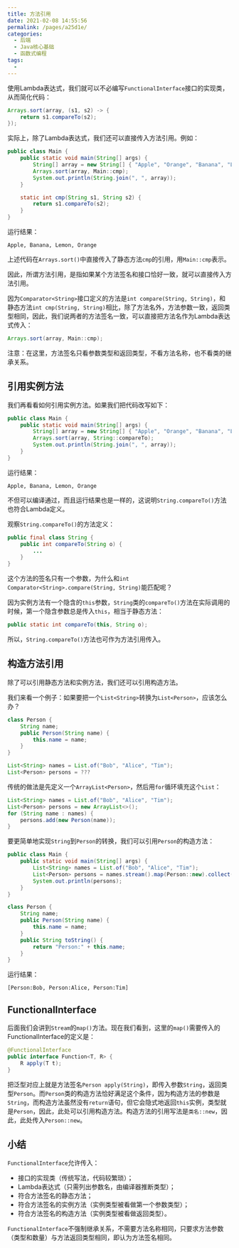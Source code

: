 ```yaml
---
title: 方法引用
date: 2021-02-08 14:55:56
permalink: /pages/a25d1e/
categories:
  - 后端
  - Java核心基础
  - 函数式编程
tags:
  - 
---
```

使用Lambda表达式，我们就可以不必编写`FunctionalInterface`接口的实现类，从而简化代码：

~~~java
Arrays.sort(array, (s1, s2) -> {
    return s1.compareTo(s2);
});
~~~

实际上，除了Lambda表达式，我们还可以直接传入方法引用。例如：

~~~java
public class Main {
    public static void main(String[] args) {
        String[] array = new String[] { "Apple", "Orange", "Banana", "Lemon" };
        Arrays.sort(array, Main::cmp);
        System.out.println(String.join(", ", array));
    }

    static int cmp(String s1, String s2) {
        return s1.compareTo(s2);
    }
}
~~~

运行结果：

```
Apple, Banana, Lemon, Orange
```

上述代码在`Arrays.sort()`中直接传入了静态方法`cmp`的引用，用`Main::cmp`表示。

因此，所谓方法引用，是指如果某个方法签名和接口恰好一致，就可以直接传入方法引用。

因为`Comparator<String>`接口定义的方法是`int compare(String, String)`，和静态方法`int cmp(String, String)`相比，除了方法名外，方法参数一致，返回类型相同，因此，我们说两者的方法签名一致，可以直接把方法名作为Lambda表达式传入：

~~~java
Arrays.sort(array, Main::cmp);
~~~

注意：在这里，方法签名只看参数类型和返回类型，不看方法名称，也不看类的继承关系。



## 引用实例方法

我们再看看如何引用实例方法。如果我们把代码改写如下：

~~~java
public class Main {
    public static void main(String[] args) {
        String[] array = new String[] { "Apple", "Orange", "Banana", "Lemon" };
        Arrays.sort(array, String::compareTo);
        System.out.println(String.join(", ", array));
    }
}
~~~

运行结果：

```
Apple, Banana, Lemon, Orange
```

不但可以编译通过，而且运行结果也是一样的，这说明`String.compareTo()`方法也符合Lambda定义。



观察`String.compareTo()`的方法定义：

~~~java
public final class String {
    public int compareTo(String o) {
        ...
    }
}
~~~

这个方法的签名只有一个参数，为什么和`int Comparator<String>.compare(String, String)`能匹配呢？

因为实例方法有一个隐含的`this`参数，`String`类的`compareTo()`方法在实际调用的时候，第一个隐含参数总是传入`this`，相当于静态方法：

~~~java
public static int compareTo(this, String o);
~~~

所以，`String.compareTo()`方法也可作为方法引用传入。



## 构造方法引用

除了可以引用静态方法和实例方法，我们还可以引用构造方法。

我们来看一个例子：如果要把一个`List<String>`转换为`List<Person>`，应该怎么办？

~~~java
class Person {
    String name;
    public Person(String name) {
        this.name = name;
    }
}

List<String> names = List.of("Bob", "Alice", "Tim");
List<Person> persons = ???
~~~

传统的做法是先定义一个`ArrayList<Person>`，然后用`for`循环填充这个`List`：

```java
List<String> names = List.of("Bob", "Alice", "Tim");
List<Person> persons = new ArrayList<>();
for (String name : names) {
    persons.add(new Person(name));
}
```

要更简单地实现`String`到`Person`的转换，我们可以引用`Person`的构造方法：

~~~java
public class Main {
    public static void main(String[] args) {
        List<String> names = List.of("Bob", "Alice", "Tim");
        List<Person> persons = names.stream().map(Person::new).collect(Collectors.toList());
        System.out.println(persons);
    }
}

class Person {
    String name;
    public Person(String name) {
        this.name = name;
    }
    public String toString() {
        return "Person:" + this.name;
    }
}
~~~

运行结果：

```
[Person:Bob, Person:Alice, Person:Tim]
```



## FunctionalInterface

后面我们会讲到`Stream`的`map()`方法。现在我们看到，这里的`map()`需要传入的FunctionalInterface的定义是：

~~~java
@FunctionalInterface
public interface Function<T, R> {
    R apply(T t);
}
~~~

把泛型对应上就是方法签名`Person apply(String)`，即传入参数`String`，返回类型`Person`。而`Person`类的构造方法恰好满足这个条件，因为构造方法的参数是`String`，而构造方法虽然没有`return`语句，但它会隐式地返回`this`实例，类型就是`Person`，因此，此处可以引用构造方法。构造方法的引用写法是`类名::new`，因此，此处传入`Person::new`。



## 小结

`FunctionalInterface`允许传入：

- 接口的实现类（传统写法，代码较繁琐）；
- Lambda表达式（只需列出参数名，由编译器推断类型）；
- 符合方法签名的静态方法；
- 符合方法签名的实例方法（实例类型被看做第一个参数类型）；
- 符合方法签名的构造方法（实例类型被看做返回类型）。

`FunctionalInterface`不强制继承关系，不需要方法名称相同，只要求方法参数（类型和数量）与方法返回类型相同，即认为方法签名相同。

